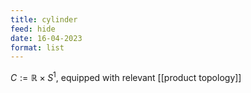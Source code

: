 ```yaml
---
title: cylinder
feed: hide
date: 16-04-2023
format: list
---
```



$C:=\mathbb R\times S^1$, equipped with relevant [[product topology]]